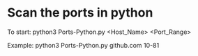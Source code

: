  Scan the ports in python 
=============

To start:  python3 Ports-Python.py <Host_Name> <Port_Range>
                
Example:  python3 Ports-Python.py github.com 10-81

